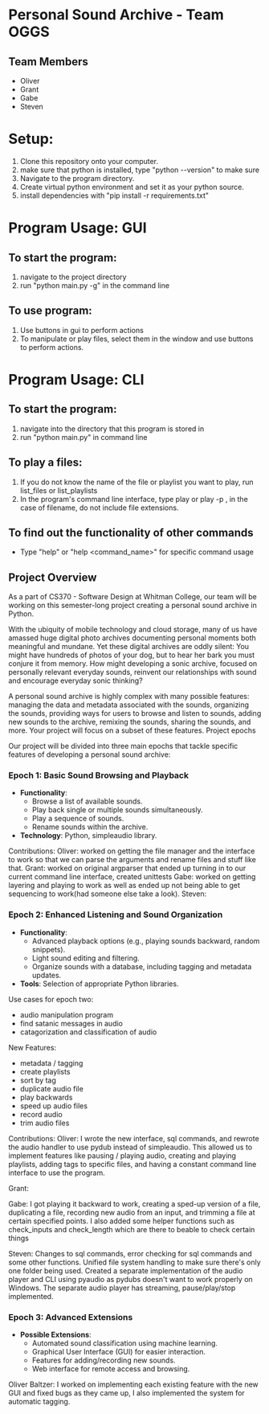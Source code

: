 


# Personal Sound Archive - Team OGGS






## Team Members
- Oliver
- Grant
- Gabe
- Steven


# Setup:
1. Clone this repository onto your computer.
2. make sure that python is installed, type "python --version" to make sure 
3. Navigate to the program directory.
4. Create virtual python environment and set it as your python source.
5. install dependencies with "pip install -r requirements.txt"



# Program Usage: GUI

## To start the program:
1. navigate to the project directory
2. run "python main.py -g" in the command line

## To use program:
1. Use buttons in gui to perform actions
2. To manipulate or play files, select them in the window and use buttons to perform actions.



# Program Usage: CLI

## To start the program:
  1. navigate into the directory that this program is stored in
  2. run "python main.py" in command line
  
## To play a files:
  1. If you do not know the name of the file or playlist you want to play, run list_files or list_playlists
  2. In the program's command line interface, type play <filename> or play -p <playlist>, in the case of filename, do not include file extensions. 

## To find out the functionality of other commands
  - Type "help" or "help <command_name>" for specific command usage





## Project Overview
As a part of CS370 - Software Design at Whitman College, our team will be working on this semester-long project creating a personal sound archive in Python.

With the ubiquity of mobile technology and cloud storage, many of us have amassed huge digital photo archives documenting personal moments both meaningful and mundane. Yet these digital archives are oddly silent: You might have hundreds of photos of your dog, but to hear her bark you must conjure it from memory. How might developing a sonic archive, focused on personally relevant everyday sounds, reinvent our relationships with sound and encourage everyday sonic thinking?

A personal sound archive is highly complex with many possible features: managing the data and metadata associated with the sounds, organizing the sounds, providing ways for users to browse and listen to sounds, adding new sounds to the archive, remixing the sounds, sharing the sounds, and more. Your project will focus on a subset of these features.
Project epochs

Our project will be divided into three main epochs that tackle specific features of developing a personal sound archive: 

### Epoch 1: Basic Sound Browsing and Playback
- **Functionality**:
  - Browse a list of available sounds.
  - Play back single or multiple sounds simultaneously.
  - Play a sequence of sounds.
  - Rename sounds within the archive.
- **Technology**: Python, simpleaudio library.

Contributions: 
Oliver:
  worked on getting the file manager and the interface to work so that we can parse the arguments and rename files and stuff like that.
Grant:
  worked on original argparser that ended up turning in to our current command line interface, created unittests
Gabe:
  worked on getting layering and playing to work as well as ended up not being able to get sequencing to work(had someone else take a look).
Steven:


### Epoch 2: Enhanced Listening and Sound Organization
- **Functionality**:
  - Advanced playback options (e.g., playing sounds backward, random snippets).
  - Light sound editing and filtering.
  - Organize sounds with a database, including tagging and metadata updates.
- **Tools**: Selection of appropriate Python libraries.


Use cases for epoch two:
- audio manipulation program
- find satanic messages in audio
- catagorization and classification of audio


New Features:
- metadata / tagging
- create playlists
- sort by tag
- duplicate audio file
- play backwards
- speed up audio files
- record audio
- trim audio files 


Contributions: 
Oliver:
  I wrote the new interface, sql commands, and rewrote the audio handler to use pydub instead of simpleaudio. This allowed us to implement features like pausing / playing audio, creating and playing playlists, adding tags to specific files, and having a constant command line interface to use the program. 

Grant:

Gabe:
  I got playing it backward to work, creating a sped-up version of a file, duplicating a file, recording new audio from an input, and trimming a file at certain specified points. I also added some helper functions such as check_inputs and check_length which are there to beable to check certain things

Steven:
  Changes to sql commands, error checking for sql commands and some other functions. Unified file system handling to make sure there's only one folder being used. Created a separate implementation of the audio player and CLI using pyaudio as pydubs doesn't want to work properly on Windows. The separate audio player has streaming, pause/play/stop implemented.

### Epoch 3: Advanced Extensions
- **Possible Extensions**:
  - Automated sound classification using machine learning.
  - Graphical User Interface (GUI) for easier interaction.
  - Features for adding/recording new sounds.
  - Web interface for remote access and browsing.



Oliver Baltzer: I worked on implementing each existing feature with the new GUI and fixed bugs as they came up, I also implemented the system for automatic tagging. 